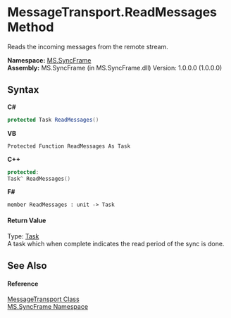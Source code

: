 # MessageTransport.ReadMessages Method 
 

Reads the incoming messages from the remote stream.

**Namespace:**&nbsp;<a href="de148c19-6fcd-6ea5-c13c-94525bd1dd5b">MS.SyncFrame</a><br />**Assembly:**&nbsp;MS.SyncFrame (in MS.SyncFrame.dll) Version: 1.0.0.0 (1.0.0.0)

## Syntax

**C#**<br />
``` C#
protected Task ReadMessages()
```

**VB**<br />
``` VB
Protected Function ReadMessages As Task
```

**C++**<br />
``` C++
protected:
Task^ ReadMessages()
```

**F#**<br />
``` F#
member ReadMessages : unit -> Task 

```


#### Return Value
Type: <a href="http://msdn2.microsoft.com/en-us/library/dd235678" target="_blank">Task</a><br />A task which when complete indicates the read period of the sync is done.

## See Also


#### Reference
<a href="575abf99-2a1a-6037-410a-d736b8eacb32">MessageTransport Class</a><br /><a href="de148c19-6fcd-6ea5-c13c-94525bd1dd5b">MS.SyncFrame Namespace</a><br />